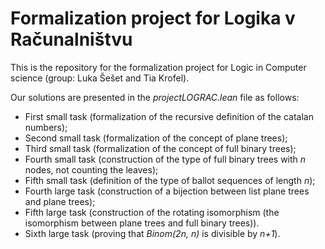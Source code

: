 # Formalization project for Logika v Računalništvu

This is the repository for the formalization project for Logic in Computer science (group: Luka Šešet and Tia Krofel).

Our solutions are presented in the *projectLOGRAC.lean* file as follows:

- First small task (formalization of the recursive definition of the catalan numbers);
- Second small task (formalization of the concept of plane trees);
- Third small task (formalization of the concept of full binary trees);
- Fourth small task (construction of the type of full binary trees with *n* nodes, not counting the leaves);
- Fifth small task (definition of the type of ballot sequences of length *n*);
- Fourth large task (construction of a bijection between list plane trees and plane trees);
- Fifth large task (construction of the rotating isomorphism (the isomorphism between plane trees and full binary trees)).
- Sixth large task (proving that *Binom(2n, n)* is divisible by *n+1*).
